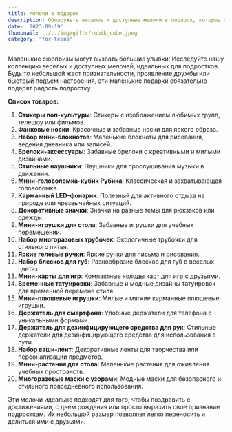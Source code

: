 ```yaml
---
title: Мелочи в подарок
description: Обнаружьте веселые и доступные мелочи в подарок, которые подарят улыбку любому подростку.
date: '2023-09-19'
thumbnail: ../../img/gifts/rubik_cube.jpeg
category: "for-teens"
---
```

Маленькие сюрпризы могут вызвать большие улыбки! Исследуйте нашу коллекцию веселых и доступных мелочей, идеальных для подростков. Будь то небольшой жест признательности, проявление дружбы или быстрый подъем настроения, эти маленькие подарки обязательно подарят радость подростку.

**Список товаров:**
1. **Стикеры поп-культуры**: Стикеры с изображением любимых групп, телешоу или фильмов.
2. **Фанковые носки**: Красочные и забавные носки для яркого образа.
3. **Набор мини-блокнотов**: Маленькие блокноты для рисования, ведения дневника или записей.
4. **Брелоки-аксессуары**: Забавные брелоки с креативными и милыми дизайнами.
5. **Стильные наушники**: Наушники для прослушивания музыки в движении.
6. **Мини-головоломка-кубик Рубика**: Классическая и захватывающая головоломка.
7. **Карманный LED-фонарик**: Полезный для активного отдыха на природе или чрезвычайных ситуаций.
8. **Декоративные значки**: Значки на разные темы для рюкзаков или одежды.
9. **Мини-игрушки для стола**: Забавные игрушки для учебных перемещений.
10. **Набор многоразовых трубочек**: Экологичные трубочки для стильного питья.
11. **Яркие гелевые ручки**: Яркие ручки для письма и рисования.
12. **Набор блесков для губ**: Разнообразие блесков для губ в веселых цветах.
13. **Мини-карты для игр**: Компактные колоды карт для игр с друзьями.
14. **Временные татуировки**: Забавные и модные дизайны татуировок для временной перемене стиля.
15. **Мини-плюшевые игрушки**: Милые и мягкие карманные плюшевые игрушки.
16. **Держатель для смартфона**: Удобные держатели для телефона с уникальными формами.
17. **Держатель для дезинфицирующего средства для рук**: Стильные держатели для дезинфицирующего средства для использования в пути.
18. **Набор ваши-лент**: Декоративные ленты для творчества или персонализации предметов.
19. **Мини-растения для стола**: Маленькие растения для оживления учебных пространств.
20. **Многоразовые маски с узорами**: Модные маски для безопасного и стильного повседневного использования.

Эти мелочи идеально подходят для того, чтобы поздравить с достижениями, с днем рождения или просто выразить свое признание подросткам. Их небольшой размер позволяет легко переносить и делиться ими с друзьями.

